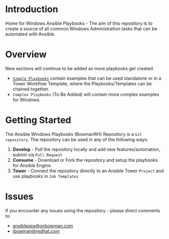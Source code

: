 # Introduction 
Home for Windows Ansible Playbooks - The aim of this repository is to create a source of all common Windows Administration tasks that can be automated with Ansible.

# Overview
New sections will continue to be added as more playbooks get created.
- [`Simple Playbooks`](https://github.com/JRBowman/ansible-winset/tree/master/simple) contain examples that can be used standalone or in a Tower Workflow Template, where the Playbooks/Templates can be chained together.
- `Complex Playbooks` (To Be Added) will contain more complex examples for Windows.

# Getting Started
The Ansible Windows Playbooks (BowmanRH) Repository is a `Git repository`. The repository can be used in any of the following ways:
1.	**Develop** - Pull the repository locally and add new features/automation, submit via `Pull Request`
2.	**Consume** - Download or Fork the repository and setup the playbooks for Ansible Engine
3.  **Tower** - Connect the repository directly to an Ansible Tower `Project` and use playbooks in `Job Templates`

# Issues
If you encounter any issues using the repository - please direct comments to:
- ansibleops@onbowman.com
- jbowman@redhat.com
